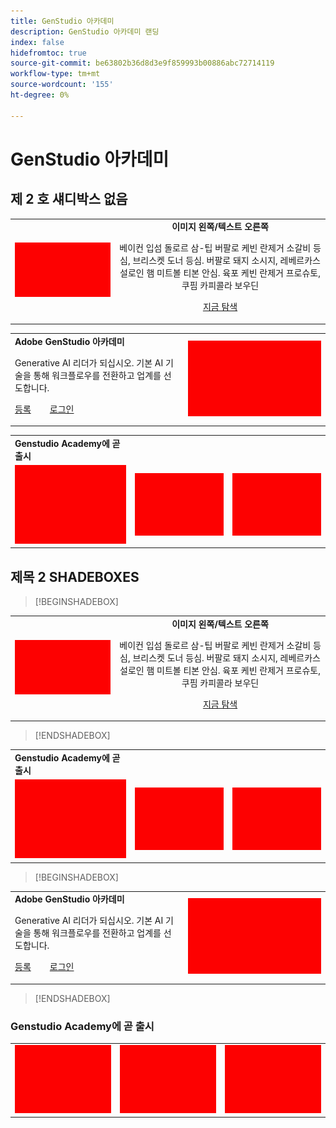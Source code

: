 ```yaml
---
title: GenStudio 아카데미
description: GenStudio 아카데미 랜딩
index: false
hidefromtoc: true
source-git-commit: be63802b36d8d3e9f859993b00886abc72714119
workflow-type: tm+mt
source-wordcount: '155'
ht-degree: 0%

---
```


# GenStudio 아카데미

## 제 2 호 섀디박스 없음

<table>
 <tr style= "border: 0;">
  <td><img src="./assets/medium.png"></td>
  <td align="center"> <strong>이미지 왼쪽/텍스트 오른쪽</strong><p> 베이컨 입섬 돌로르 삼-팁 버팔로 케빈 란제거 소갈비 등심, 브리스켓 도너 등심. 버팔로 돼지 소시지, 레베르카스 설로인 햄 미트볼 티본 안심. 육포 케빈 란제거 프로슈토, 쿠핌 카피콜라 보우딘 <p><a href="https://business.adobe.com/products/genstudio.htmlL" rel="noreferrer" target="_blank" class="spectrum-Button spectrum-Button--fill spectrum-Button--accent spectrum-Button--sizeM"><span class="spectrum-Button-label has-no-wrap">지금 탐색</span></a></td>
 </tr>
</table>

<table>
 <tr style= "border: 0;">
  <td> <strong>Adobe GenStudio 아카데미</strong><p> Generative AI 리더가 되십시오. 기본 AI 기술을 통해 워크플로우를 전환하고 업계를 선도합니다. <p><a href="https://business.adobe.com/products/genstudio.htmlL" rel="noreferrer" target="_blank" class="spectrum-Button spectrum-Button--fill spectrum-Button--accent spectrum-Button--sizeM"><span class="spectrum-Button-label has-no-wrap">등록</span></a>          <a href="https://business.adobe.com/products/genstudio.htmlL" rel="noreferrer" target="_blank" class="spectrum-Button spectrum-Button--fill spectrum-Button--accent spectrum-Button--sizeM"><span class="spectrum-Button-label has-no-wrap">로그인</span></a></td>
  <td><img src="./assets/medium.png"></td>
 </tr>
</table>

<table>
 <tr style= "border: 0;colspan: 2;">
  <td> <strong>Genstudio Academy에 곧 출시</strong></td>
 </tr> 
 <tr> 
    <td align="left"><img src="./assets/small.png"></td>
    <td align="center"><img src="./assets/small.png"></td>
    <td align="right"><img src="./assets/small.png"></td>
 </tr>
</table>

## 제목 2 SHADEBOXES


>[!BEGINSHADEBOX]

<table>
 <tr style= "border: 0;">
  <td><img src="./assets/medium.png"></td>
  <td align="center"> <strong>이미지 왼쪽/텍스트 오른쪽</strong><p> 베이컨 입섬 돌로르 삼-팁 버팔로 케빈 란제거 소갈비 등심, 브리스켓 도너 등심. 버팔로 돼지 소시지, 레베르카스 설로인 햄 미트볼 티본 안심. 육포 케빈 란제거 프로슈토, 쿠핌 카피콜라 보우딘 <p><a href="https://business.adobe.com/products/genstudio.htmlL" rel="noreferrer" target="_blank" class="spectrum-Button spectrum-Button--fill spectrum-Button--accent spectrum-Button--sizeM"><span class="spectrum-Button-label has-no-wrap">지금 탐색</span></a></td>
 </tr>
</table>

>[!ENDSHADEBOX]

<table>
 <tr style= "border: 0;colspan: 2;">
  <td> <strong>Genstudio Academy에 곧 출시</strong></td>
 </tr> 
 <tr> 
    <td align="left"><img src="./assets/small.png"></td>
    <td align="center"><img src="./assets/small.png"></td>
    <td align="right"><img src="./assets/small.png"></td>
 </tr>
</table>

>[!BEGINSHADEBOX]

<table>
 <tr style= "border: 0;">
  <td> <strong>Adobe GenStudio 아카데미</strong><p> Generative AI 리더가 되십시오. 기본 AI 기술을 통해 워크플로우를 전환하고 업계를 선도합니다. <p><a href="https://business.adobe.com/products/genstudio.htmlL" rel="noreferrer" target="_blank" class="spectrum-Button spectrum-Button--fill spectrum-Button--accent spectrum-Button--sizeM"><span class="spectrum-Button-label has-no-wrap">등록</span></a>          <a href="https://business.adobe.com/products/genstudio.htmlL" rel="noreferrer" target="_blank" class="spectrum-Button spectrum-Button--fill spectrum-Button--accent spectrum-Button--sizeM"><span class="spectrum-Button-label has-no-wrap">로그인</span></a></td>
  <td><img src="./assets/medium.png"></td>
 </tr>
</table>

>[!ENDSHADEBOX]

### Genstudio Academy에 곧 출시

<table>
 <tr> 
    <td align="left"><img src="./assets/small.png"></td>
    <td align="center"><img src="./assets/small.png"></td>
    <td align="right"><img src="./assets/small.png"></td>
 </tr>
</table>